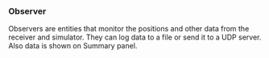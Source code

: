 ### Observer

Observers are entities that monitor the positions and other data from the receiver and simulator. They can log data to a file or send it to a UDP server. Also data is shown on Summary panel.